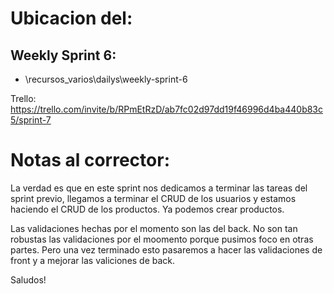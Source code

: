 # Ubicacion del: 

## Weekly Sprint 6: 
- \recursos_varios\dailys\weekly-sprint-6

Trello: https://trello.com/invite/b/RPmEtRzD/ab7fc02d97dd19f46996d4ba440b83c5/sprint-7


# Notas al corrector: 

La verdad es que en este sprint nos dedicamos a terminar las tareas del sprint previo, llegamos a terminar el CRUD de los usuarios y estamos haciendo el CRUD de los productos. Ya podemos crear productos.

Las validaciones hechas por el momento son las del back. No son tan robustas las validaciones por el moomento porque pusimos foco en otras partes. Pero una vez terminado esto pasaremos a hacer las validaciones de front y a mejorar las valiciones de back.

Saludos!



